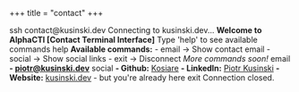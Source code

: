+++
title = "contact"
+++

<style>
    .hide-content {
        display: none;    
    }

    .show-content {
        display: block;
    }
</style>

<div id="animated-terminal" class="termynal show-content" data-ty-startDelay="100" data-ty-typeDelay="80" data-termynal>
    <span data-ty="input" data-ty-delay="500" data-ty-prompt="~/piotr/kusinski.dev >">ssh contact@kusinski.dev</span>
    <span data-ty data-ty-delay="10"></span>
    <span data-ty data-ty-delay="0">Connecting to kusinski.dev...</span>
    <span data-ty="progress" data-ty-progressChar="." data-ty-progressLength="8"></span>
    <span data-ty data-ty-delay="200"></span>
    <span data-ty data-ty-delay="30"><b>Welcome to AlphaCTI [Contact Terminal Interface]</b></span>
    <span data-ty>Type 'help' to see available commands</span>
    <span data-ty data-ty-delay="10"></span>
    <span data-ty="input" data-ty-delay="700" data-ty-typeDelay="80" data-ty-prompt="$">help</span>
    <span data-ty data-ty-delay="10"></span>
    <span data-ty data-ty-delay="10"><b>Available commands:</b></span>
    <span data-ty data-ty-delay="0">- email      -> Show contact email</span>
    <span data-ty data-ty-delay="0">- social     -> Show social links</span>
    <span data-ty data-ty-delay="0">- exit       -> Disconnect</span>
    <span data-ty data-ty-delay="0"><i>More commands soon!</i></span>
    <span data-ty data-ty-delay="0"></span>
    <span data-ty="input" data-ty-delay="700" data-ty-typeDelay="80" data-ty-prompt="$">email</span>
    <span data-ty data-ty-delay="0"></span>
    <span data-ty data-ty-delay="10"><b>- <a href="mailto:piotr@kusinski.dev?subject=Hello!&body=Sup?">piotr@kusinski.dev</a></b></span>
    <span data-ty data-ty-delay="0"></span>
    <span data-ty="input" data-ty-delay="700" data-ty-typeDelay="80" data-ty-prompt="$">social</span>
    <span data-ty data-ty-delay="0"></span>
    <span data-ty data-ty-delay="10"><b>- Github:</b> <a href="https://github.com/Kosiare" target="_blank">Kosiare</a></span>
    <span data-ty data-ty-delay="0"><b>- LinkedIn:</b> <a href="https://www.linkedin.com/in/pkusinski/" target="_blank">Piotr Kusinski</a></span>
    <span data-ty data-ty-delay="0"><b>- Website:</b> <a href="https://kusinski.dev" target="_blank">kusinski.dev</a> - but you're already here</span>
    <span data-ty data-ty-delay="100"></span>
    <span data-ty="input" data-ty-delay="300" data-ty-typeDelay="80" data-ty-prompt="$">exit</span>
    <span data-ty data-ty-delay="10">Connection closed.</span>
    <span data-ty data-ty-delay="0"></span>
</div>

<pre id="static-terminal" class="neofetch hide-content">
<b>Email:</b>
<b>-</b> <a href="mailto:piotr@kusinski.dev?subject=Hello!&body=Sup?">piotr@kusinski.dev</a></b>

<b>Socials:</b>
<b>- Github:</b> <a href="https://github.com/Kosiare" target="_blank">Kosiare</a>
<b>- LinkedIn:</b> <a href="https://www.linkedin.com/in/pkusinski/" target="_blank">Piotr Kusinski</a>
<b>- Website:</b> <a href="https://kusinski.dev" target="_blank">kusinski.dev</a> - but you're already here

</pre>

<script>
    function isMobileDevice() {
        return /Android|webOS|iPhone|iPad|iPod|BlackBerry|IEMobile|Opera Mini/i.test(navigator.userAgent);
    }

    let staticTerminal = document.getElementById("static-terminal");
    let animatedTerminal = document.getElementById("animated-terminal");

    if (isMobileDevice()) {
        animatedTerminal.classList.remove("show-content");
        animatedTerminal.classList.add("hide-content");
        staticTerminal.classList.add("show-content");
        staticTerminal.classList.remove("hide-content");
    }
</script>

